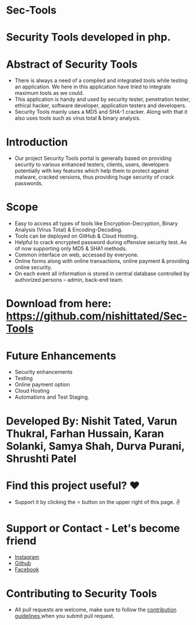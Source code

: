 # Sec-Tools

# Security Tools developed in php.

# Abstract of Security Tools
* There is always a need of a compiled and integrated tools while testing an application. We here in this application have tried to integrate maximum tools as we could.
* This application is handy and used by security tester, penetration tester, ethical hacker, software developer, application testers and developers. 
* Security Tools mainly uses a MD5 and SHA-1 cracker. Along with that it also uses tools such as virus total & binary analysis.

# Introduction 
* Our project Security Tools portal is generally based on providing security to various enhanced testers, clients, users, developers potentially with key features which help them to protect against malware, cracked versions, thus providing huge security of crack passwords.

# Scope
* Easy to access all types of tools like Encryption-Decryption, Binary Analysis (Virus Total) & Encoding-Decoding.
* Tools can be deployed on GitHub & Cloud Hosting.
* Helpful to crack encrypted password during offensive security test. As of now supporting only MD5 & SHA1 methods.
* Common interface on web, accessed by everyone.
* Online forms along with online transactions, online payment & providing online security.
* On each event all information is stored in central database controlled by authorized persons – admin, back-end team.

# Download from here: https://github.com/nishittated/Sec-Tools

# Future Enhancements
* Security enhancements
* Testing
* Online payment option
* Cloud Hosting
* Automations and Test Staging.

# Developed By: Nishit Tated, Varun Thukral, Farhan Hussain, Karan Solanki, Samya Shah, Durva Purani, Shrushti Patel 

# Find this project useful? ❤️
* Support it by clicking the ⭐️ button on the upper right of this page. ✌️

# Support or Contact - Let's become friend
* <a href="https://www.instagram.com/nishit.tated/">Instagram</a>
* <a href="https://www.github.com/nishittated/">Github</a>
* <a href="https://www.facebook.com/nishit.tated/">Facebook</a>

# Contributing to Security Tools
* All pull requests are welcome, make sure to follow the <a href="https://github.com/nishittated/Sec-Tools/blob/master/CONTRIBUTING.MD">contribution guidelines </a>when you submit pull request.
